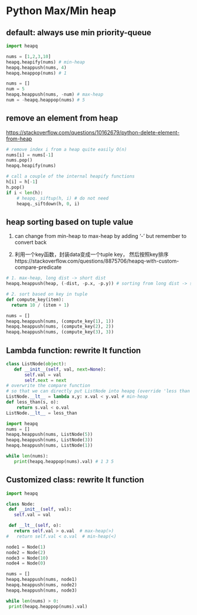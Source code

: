 # Python Max/Min heap

## default: always use min priority-queue

```python
import heapq

nums = [1,2,3,10]
heapq.heapify(nums) # min-heap
heapq.heappush(nums, 4)
heapq.heappop(nums) # 1

nums = []
num = 5
heapq.heappush(nums, -num) # max-heap
num = -heapq.heappop(nums) # 5
```

## remove an element from heap

https://stackoverflow.com/questions/10162679/python-delete-element-from-heap

```python
# remove index i from a heap quite easily O(n)
nums[i] = nums[-1]
nums.pop()
heapq.heapify(nums)

# call a couple of the internal heapify functions
h[i] = h[-1]
h.pop()
if i < len(h):
    # heapq._siftup(h, i) # do not need
    heapq._siftdown(h, 0, i)
```

## heap sorting based on tuple value

1. can change from min-heap to max-heap by adding ‘-’ but remember to convert back

2. 利用一个key函数，封装data变成一个tuple key，
然后按照key排序https://stackoverflow.com/questions/8875706/heapq-with-custom-compare-predicate

```python
# 1. max-heap, long dist -> short dist
heapq.heappush(heap, (-dist, -p.x, -p.y)) # sorting from long dist -> short dist

# 2. sort based on key in tuple
def compute_key(item):
  return 10 / (item + 1)

nums = []
heapq.heappush(nums, (compute_key(1), 1))
heapq.heappush(nums, (compute_key(2), 2))
heapq.heappush(nums, (compute_key(3), 3))
```

## Lambda function: rewrite __lt__ function

```python
class ListNode(object):
   def __init__(self, val, next=None):
       self.val = val
       self.next = next
# overwrite the compare function 
# so that we can directly put ListNode into heapq (override 'less than' method)
ListNode.__lt__ = lambda x,y: x.val < y.val # min-heap
def less_than(s, o):
    return s.val < o.val
ListNode.__lt__ = less_than

import heapq
nums = []
heapq.heappush(nums, ListNode(5))
heapq.heappush(nums, ListNode(3))
heapq.heappush(nums, ListNode(1))

while len(nums):
   print(heapq.heappop(nums).val) # 1 3 5
```

## Customized class: rewrite __lt__ function

```python
import heapq

class Node:
 def __init__(self, val):
   self.val = val

 def __lt__(self, o):
   return self.val > o.val  # max-heap(>)
#   return self.val < o.val  # min-heap(<)

node1 = Node(1)
node2 = Node(2)
node3 = Node(10)
node4 = Node(0)

nums = []
heapq.heappush(nums, node1)
heapq.heappush(nums, node2)
heapq.heappush(nums, node3)

while len(nums) > 0:
 print(heapq.heappop(nums).val)
```

